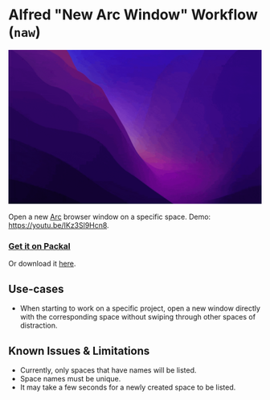 # Alfred "New Arc Window" Workflow (`naw`)

![](./demonstration.gif)

Open a new [Arc](https://thebrowser.company/) browser window on a specific space. Demo: https://youtu.be/IKz3Sl9Hcn8.

### [Get it on Packal](http://www.packal.org/workflow/new-arc-window)

Or download it [here](https://github.com/zetavg/alfred-new-arc-window-workflow/blob/master/New%20Arc%20Window%20(naw).alfredworkflow?raw=true).

## Use-cases

* When starting to work on a specific project, open a new window directly with the corresponding space without swiping through other spaces of distraction.

## Known Issues & Limitations

* Currently, only spaces that have names will be listed.
* Space names must be unique.
* It may take a few seconds for a newly created space to be listed.
